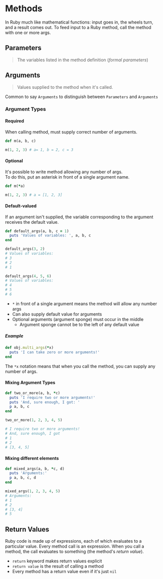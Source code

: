 # Methods

In Ruby much like mathematical functions: input goes in, the wheels turn, and a result comes out. To feed input to a Ruby method, call the method with one or more args.

## Parameters

> The variables listed in the method definition (_formal parameters_)

## Arguments

> Values supplied to the method when it's called.

Common to say `Arguments` to distinguish between `Parameters` and `Arguments`

### Argument Types

#### Required

When calling method, must supply correct number of arguments.

```ruby
def m(a, b, c)

m(1, 2, 3) # a= 1, b = 2, c = 3
```

#### Optional

It's possible to write method allowing any number of args.\
To do this, put an asterisk in front of a single argument name.

```ruby
def m(*a)

m(1, 2, 3) # a = [1, 2, 3]
```

#### Default-valued

If an argument isn't supplied, the variable corresponding to the argument receives the default value.

```ruby
def default_args(a, b, c = 1)
  puts 'Values of variables: ', a, b, c
end

default_args(3, 2)
# Values of variables:
# 3
# 2
# 1

default_args(4, 5, 6)
# Values of variables:
# 4
# 5
# 6
```

- `*` in front of a single argument means the method will allow any number args
- Can also supply default value for arguments
- Optional arguments (argument sponge) must occur in the middle
  - Argument sponge cannot be to the left of any default value

##### Example

```ruby
def obj.multi_args(*x)
  puts 'I can take zero or more arguments!'
end
```

The `*x` notation means that when you call the method, you can supply any number of args.

#### Mixing Argument Types

```ruby
def two_or_more(a, b, *c)
  puts 'I require two or more arguments!'
  puts 'And, sure enough, I got: '
  p a, b, c
end

two_or_more(1, 2, 3, 4, 5)

# I require two or more arguments!
# And, sure enough, I got
# 1
# 2
# [3, 4, 5]
```

#### Mixing different elements

```ruby
def mixed_args(a, b, *c, d)
  puts 'Arguments:'
  p a, b, c, d
end

mixed_args(1, 2, 3, 4, 5)
# Arguments:
# 1
# 2
# [3, 4]
# 5
```

## Return Values

Ruby code is made up of expressions, each of which evaluates to a particular value. Every method call is an expression. When you call a method, the call evaluates to something (the method's _return value_).

- `return` keyword makes return values explicit
- `return value` is the result of calling a method
- Every method has a return value even if it's just `nil`
